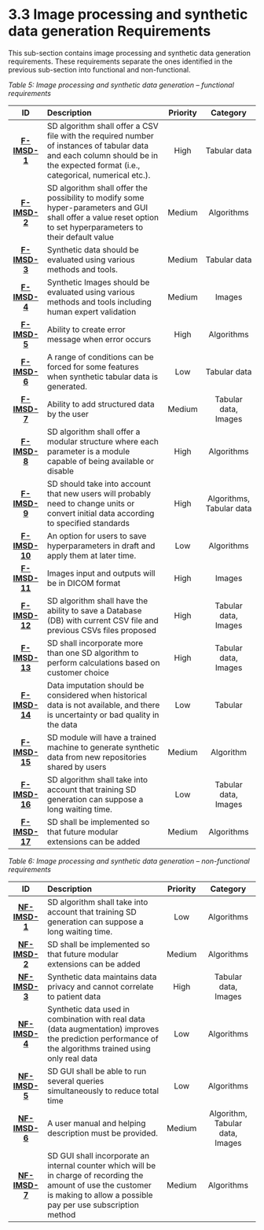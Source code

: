 # 3.3 Image processing and synthetic data generation Requirements

This sub-section contains image processing and synthetic data generation requirements. These requirements separate the ones identified in the previous sub-section into functional and non-functional.

*Table 5: Image processing and synthetic data generation – functional requirements*

| **ID** | **Description** | **Priority** | **Category** |
|:---:|:---|:---:|:---:|
| **[F-IMSD-1](Requirements-F-IMSD-1.html)** | SD algorithm shall offer a CSV file with the required number of instances of tabular data and each column should be in the expected format (i.e., categorical, numerical etc.).  | High | Tabular data |
| **[F-IMSD-2](Requirements-F-IMSD-2.html)** | SD algorithm shall offer the possibility to modify some hyper-parameters and GUI shall offer a value reset option to set hyperparameters to their default value | Medium | Algorithms |
| **[F-IMSD-3](Requirements-F-IMSD-3.html)** | Synthetic data should be evaluated using various methods and tools.  | Medium | Tabular data |
| **[F-IMSD-4](Requirements-F-IMSD-4.html)** | Synthetic Images should be evaluated using various methods and tools including human expert validation | Medium | Images |
| **[F-IMSD-5](Requirements-F-IMSD-5.html)** | Ability to create error message when error occurs | High | Algorithms |
| **[F-IMSD-6](Requirements-F-IMSD-6.html)** | A range of conditions can be forced for some features when synthetic tabular data is generated. | Low | Tabular data |
| **[F-IMSD-7](Requirements-F-IMSD-7.html)** | Ability to add structured data by the user | Medium | Tabular data, Images |
| **[F-IMSD-8](Requirements-F-IMSD-8.html)** | SD algorithm shall offer a modular structure where each parameter is a module capable of being available or disable | High | Algorithms |
| **[F-IMSD-9](Requirements-F-IMSD-9.html)** | SD should take into account that new users will probably need to change units or convert initial data according to specified standards | High | Algorithms, Tabular data |
| **[F-IMSD-10](Requirements-F-IMSD-10.html)** | An option for users to save hyperparameters in draft and apply them at later time. | Low | Algorithms |
| **[F-IMSD-11](Requirements-F-IMSD-11.html)** | Images input and outputs will be in DICOM format | High | Images |
| **[F-IMSD-12](Requirements-F-IMSD-12.html)** | SD algorithm shall have the ability to save a Database (DB) with current CSV file and previous CSVs files proposed | High | Tabular data, Images |
| **[F-IMSD-13](Requirements-F-IMSD-13.html)** | SD shall incorporate more than one SD algorithm to perform calculations based on customer choice | High | Tabular data, Images |
| **[F-IMSD-14](Requirements-F-IMSD-14.html)** | Data imputation should be considered when historical data is not available, and there is uncertainty or bad quality in the data | Low | Tabular |
| **[F-IMSD-15](Requirements-F-IMSD-15.html)** | SD module will have a trained machine to generate synthetic data from new repositories shared by users | Medium | Algorithm |
| **[F-IMSD-16](Requirements-F-IMSD-16.html)** | SD algorithm shall take into account that training SD generation can suppose a long waiting time. | Low | Tabular data, Images |
| **[F-IMSD-17](Requirements-F-IMSD-17.html)** | SD shall be implemented so that future modular extensions can be added | Medium | Algorithms |


*Table 6: Image processing and synthetic data generation – non-functional requirements*

| **ID** | **Description** | **Priority** | **Category** |
|:---:|:---|:---:|:---:|
| **[NF-IMSD-1](Requirements-NF-IMSD-1.html)** | SD algorithm shall take into account that training SD generation can suppose a long waiting time. | Low | Algorithms |
| **[NF-IMSD-2](Requirements-NF-IMSD-2.html)** | SD shall be implemented so that future modular extensions can be added | Medium | Algorithms |
| **[NF-IMSD-3](Requirements-NF-IMSD-3.html)** | Synthetic data maintains data privacy and cannot correlate to patient data | High | Tabular data, Images |
| **[NF-IMSD-4](Requirements-NF-IMSD-4.html)** | Synthetic data used in combination with real data (data augmentation) improves the prediction performance of the algorithms trained using only real data | Low | Algorithms |
| **[NF-IMSD-5](Requirements-NF-IMSD-5.html)** | SD GUI shall be able to run several queries simultaneously to reduce total time | Low | Algorithms |
| **[NF-IMSD-6](Requirements-NF-IMSD-6.html)** | A user manual and helping description must be provided. | Medium | Algorithm, Tabular data, Images |
| **[NF-IMSD-7](Requirements-NF-IMSD-7.html)** | SD GUI shall incorporate an internal counter which will be in charge of recording the amount of use the customer is making to allow a possible pay per use subscription method | Medium | Algorithms |